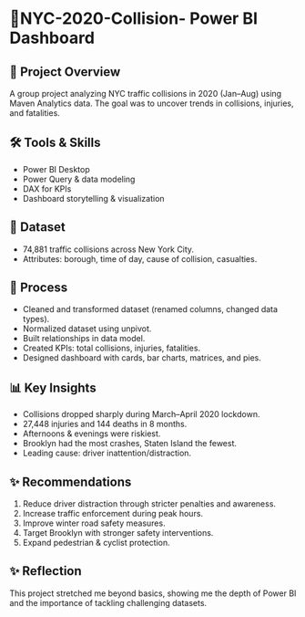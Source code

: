# 🚦NYC-2020-Collision- Power BI Dashboard


## 📌 Project Overview
A group project analyzing NYC traffic collisions in 2020 (Jan–Aug) using Maven Analytics data. The goal was to uncover trends in collisions, injuries, and fatalities.


## 🛠 Tools & Skills
- Power BI Desktop  
- Power Query & data modeling  
- DAX for KPIs  
- Dashboard storytelling & visualization  


## 📂 Dataset
- 74,881 traffic collisions across New York City.  
- Attributes: borough, time of day, cause of collision, casualties.  


## 🔑 Process
- Cleaned and transformed dataset (renamed columns, changed data types).  
- Normalized dataset using unpivot.  
- Built relationships in data model.  
- Created KPIs: total collisions, injuries, fatalities.  
- Designed dashboard with cards, bar charts, matrices, and pies.  


## 📊 Key Insights
- Collisions dropped sharply during March–April 2020 lockdown.  
- 27,448 injuries and 144 deaths in 8 months.  
- Afternoons & evenings were riskiest.  
- Brooklyn had the most crashes, Staten Island the fewest.  
- Leading cause: driver inattention/distraction.  


## ✨ Recommendations
1. Reduce driver distraction through stricter penalties and awareness.  
2. Increase traffic enforcement during peak hours.  
3. Improve winter road safety measures.  
4. Target Brooklyn with stronger safety interventions.  
5. Expand pedestrian & cyclist protection.  

## ✨ Reflection
This project stretched me beyond basics, showing me the depth of Power BI and the importance of tackling challenging datasets.  
